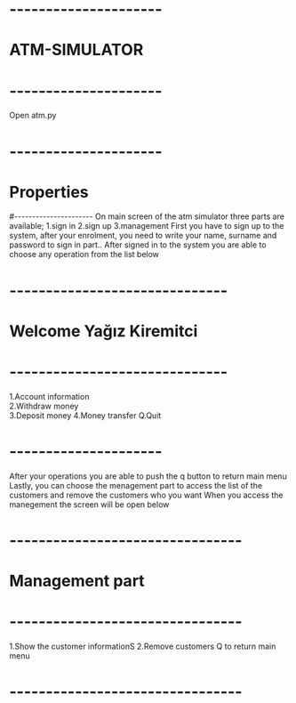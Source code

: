 # ---------------------
# ATM-SIMULATOR
# ---------------------

Open atm.py

# ---------------------
# Properties
#----------------------
On main screen of the atm simulator three parts are available;
1.sign in 
2.sign up
3.management
First you have to sign up to the system, after your enrolment, you need to write your name, surname and password to sign in part..
After signed in to the system you are able to choose any operation from the list below
# ------------------------------
# Welcome Yağız Kiremitci
# ------------------------------  
1.Account information  
2.Withdraw money  
3.Deposit money
4.Money transfer
Q.Quit
# ---------------------
After your operations you are able to push the q button to return main menu
Lastly, you can choose the menagement part to access the list of the customers and remove the customers who you want
When you access the manegement the screen will be open below
# --------------------------------
# Management part 
# --------------------------------
1.Show the customer informationS
2.Remove customers
Q to return main menu
# -------------------------------- 
